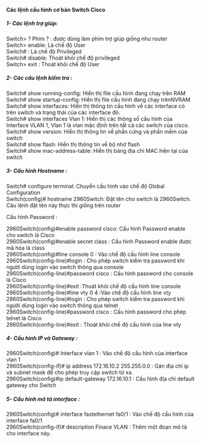 ﻿#### Các lệnh cấu hình cơ bản Switch Cisco

##### 1- Các lệnh trợ giúp:

Switch> ? Phím ? : được dùng làm phím trợ giúp giống như router  
Switch> enable: Là chế độ User  
Switch# : Là chế độ Privileged  
Switch# disable: Thoát khỏi chế độ privileged  
Switch> exit : Thoát khỏi chế độ User  

##### 2- Các câu lệnh kiểm tra :

Switch# show running-config: Hiển thị file cấu hình đang chạy trên RAM  
Switch# show startup-config: Hiển thị file cấu hình đang chạy trênNVRAM  
Switch# show interfaces: Hiển thị thông tin cấu hình về các interface có trên switch và trạng thái của các interface đó.  
Switch# show interfaces Vlan 1: Hiển thị các thông số cấu hình của Interface VLAN 1, Vlan 1 là vlan mặc định trên tất cả các switch của cisco.  
Switch# show version: Hiển thị thông tin về phần cứng và phần mềm của switch  
Switch# show flash: Hiển thị thông tin về bộ nhớ flash  
Switch# show mac-address-table: Hiển thị bảng địa chỉ MAC hiện tại của switch  

##### 3- Cấu hình Hostname :

Switch# configure terminal: Chuyển cấu hình vào chế độ Global Configuration  
Switch(config)# hostname 2960Switch: Đặt tên cho switch là 2960Switch. Câu lệnh đặt tên này thực thi giống trên router

Cấu hình Password : 

2960Switch(config)#enable password cisco: Cấu hình Password enable cho switch là Cisco  
2960Switch(config)#enable secret class : Cấu hình Password enable được mã hóa là class  
2960Switch(config)#line console 0 : Vào chế độ cấu hình line console    
2960Switch(config-line)#login : Cho phép switch kiểm tra password khi người dùng login vào switch thông qua console  
2960Switch(config-line)#password cisco : Cấu hình password cho console là Cisco  
2960Switch(config-line)#exit :Thoát khỏi chế độ cấu hình line console  
2960Switch(config-line)#line vty 0 4 :Vào chế độ cấu hình line vty  
2960Switch(config-line)#login : Cho phép switch kiểm tra password khi người dùng login vào switch thông qua telnet  
2960Switch(config-line)#password cisco : Cấu hình password cho phép telnet là Cisco  
2960Switch(config-line)#exit : Thoát khỏi chế độ cấu hình của line vty  

##### 4- Cấu hình IP và Gateway :

2960Switch(config)# Interface vlan 1 : Vào chế độ cấu hình của interface vlan 1  
2960Switch(config-if)# ip address 172.16.10.2 255.255.0.0 : Gán địa chỉ ip và subnet mask để cho phép truy cập switch từ xa.  
2960Switch(config)#ip default-gateway 172.16.10.1 : Cấu hình địa chỉ default gateway cho Switch  

##### 5- Cấu hình mô tả interface :

2960Switch(config)# interface fastethernet fa0/1 : Vào chế độ cấu hình của interface fa0/1  
2960Switch(config-if)# description Finace VLAN : Thêm một đoạn mô tả cho interface này.